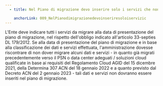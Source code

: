 ```yaml
---
  - title: Nel Piano di migrazione devo inserire solo i servizi che non ho ancora migrato o anche quelli già migrati in passato?

    anchorLink: 009_NelPianodimigrazionedevoinseriresoloiservizic
---
```


L'Ente deve indicare tutti i servizi da migrare alla data di presentazione del piano di migrazione, nel rispetto dell'obbligo indicato all'articolo 33-septies DL 179/2012. Se alla data di presentazione del piano di migrazione e in base alla classificazione dei dati e servizi effettuata, l'amministrazione dovesse riscontrare di non dover migrare alcuni dati e servizi - in quanto già migrati precedentemente verso il PSN o data center adeguati / soluzioni cloud qualificate in base ai requisiti del Regolamento Cloud AGID del 15 dicembre 2021, della Determina 307 ACN del 18 gennaio 2022 e a quanto previsto dal Decreto ACN del 2 gennaio 2023 - tali dati e servizi non dovranno essere inseriti nel piano di migrazione.
